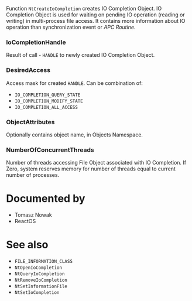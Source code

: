 Function `NtCreateIoCompletion` creates IO Completion Object. IO Completion Object is used for waiting on pending IO operation (reading or writing) in multi-process file access. It contains more information about IO operation than synchronization event or *APC Routine*.

### IoCompletionHandle

Result of call - `HANDLE` to newly created IO Completion Object.

### DesiredAccess

Access mask for created `HANDLE`. Can be combination of:

* `IO_COMPLETION_QUERY_STATE`
* `IO_COMPLETION_MODIFY_STATE`
* `IO_COMPLETION_ALL_ACCESS`

### ObjectAttributes

Optionally contains object name, in Objects Namespace.

### NumberOfConcurrentThreads

Number of threads accessing File Object associated with IO Completion. If Zero, system reserves memory for number of threads equal to current number of processes.

# Documented by

* Tomasz Nowak
* ReactOS

# See also

* `FILE_INFORMATION_CLASS`
* `NtOpenIoCompletion`
* `NtQueryIoCompletion`
* `NtRemoveIoCompletion`
* `NtSetInformationFile`
* `NtSetIoCompletion`
